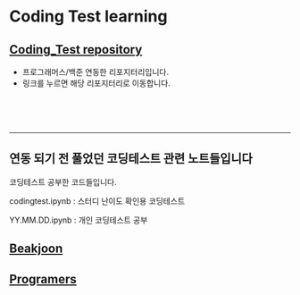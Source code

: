 # Coding Test learning


  ## [Coding_Test repository](https://github.com/parking-place/Coding_Test)

- 프로그래머스/백준 연동한 리포지터리입니다.
- 링크를 누르면 해당 리포지터리로 이동합니다.






<br><br><br>

--------------------------------------------------
  연동 되기 전 풀었던 코딩테스트 관련 노트들입니다
--------------------------------------------------

코딩테스트 공부한 코드들입니다.

codingtest.ipynb : 스터디 난이도 확인용 코딩테스트

YY.MM.DD.ipynb : 개인 코딩테스트 공부

[Beakjoon](./Baekjoon/)
-
[Programers](./Programers/)
-